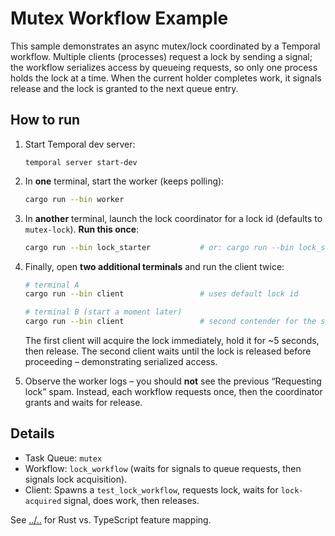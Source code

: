 # Mutex Workflow Example

This sample demonstrates an async mutex/lock coordinated by a Temporal workflow. Multiple clients (processes) request a lock by sending a signal; the workflow serializes access by queueing requests, so only one process holds the lock at a time. When the current holder completes work, it signals release and the lock is granted to the next queue entry.

## How to run

1. Start Temporal dev server:
   ```
   temporal server start-dev
   ```
2. In **one** terminal, start the worker (keeps polling):
   ```bash
   cargo run --bin worker
   ```

3. In **another** terminal, launch the lock coordinator for a lock id (defaults to `mutex-lock`). **Run this once**:
   ```bash
   cargo run --bin lock_starter           # or: cargo run --bin lock_starter my-lock-id
   ```

4. Finally, open **two additional terminals** and run the client twice:
   ```bash
   # terminal A
   cargo run --bin client                 # uses default lock id

   # terminal B (start a moment later)
   cargo run --bin client                 # second contender for the same lock
   ```

   The first client will acquire the lock immediately, hold it for ~5 seconds, then release. The second client waits until the lock is released before proceeding – demonstrating serialized access.

5. Observe the worker logs – you should **not** see the previous “Requesting lock” spam. Instead, each workflow requests once, then the coordinator grants and waits for release.

## Details

- Task Queue: `mutex`
- Workflow: `lock_workflow` (waits for signals to queue requests, then signals lock acquisition).
- Client: Spawns a `test_lock_workflow`, requests lock, waits for `lock-acquired` signal, does work, then releases.

See [../..](../../README.md) for Rust vs. TypeScript feature mapping.
